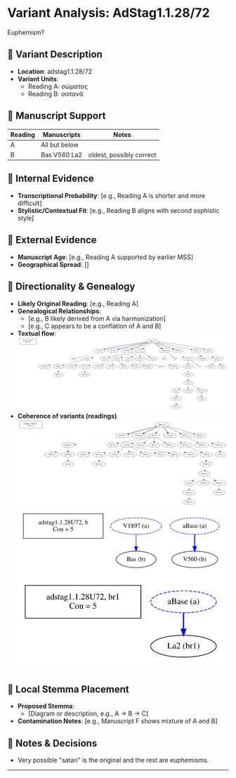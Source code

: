 # Variant Analysis: AdStag1.1.28/72

Euphemism?

## 📌 Variant Description
- **Location**: adstag1.1.28/72
- **Variant Units**: 
  - Reading A: σώματος
  - Reading B: σατανᾶ

## 🧬 Manuscript Support
| Reading | Manuscripts | Notes |
|--------|-------------|-------|
| A      | All but below |  |
| B      | Bas V560 La2 | oldest, possibly correct |

## 🧠 Internal Evidence
- **Transcriptional Probability**: [e.g., Reading A is shorter and more difficult]
- **Stylistic/Contextual Fit**: [e.g., Reading B aligns with second sophistic style]

## 🧭 External Evidence
- **Manuscript Age**: [e.g., Reading A supported by earlier MSS]
- **Geographical Spread**: []

## 🔄 Directionality & Genealogy
- **Likely Original Reading**: [e.g., Reading A]
- **Genealogical Relationships**:
  - [e.g., B likely derived from A via harmonization]
  - [e.g., C appears to be a conflation of A and B]
- **Textual flow**:
![Ad Stag 1.1.28/72](flow/adstag1.1.28U72-textual-flow.svg "Ad Stag 1.1.28/72 textual flow")
- **Coherence of variants (readings)**
![Ad Stag 1.1.28/72Ra](attestations/adstag1.1.28U72Ra-coherence-attestations.svg "Ad Stag 1.1.28/72Ra")
![Ad Stag 1.1.28/72Rb](attestations/adstag1.1.28U72Rb-coherence-attestations.svg "Ad Stag 1.1.28/72Rb")
![Ad Stag 1.1.28/72Rc](attestations/adstag1.1.28U72Rbr1-coherence-attestations.svg "Ad Stag 1.1.28/72Rc")

## 🌿 Local Stemma Placement
- **Proposed Stemma**:
  - [Diagram or description, e.g., A → B → C]
- **Contamination Notes**: [e.g., Manuscript F shows mixture of A and B]

## 📝 Notes & Decisions
- Very possible "satan" is the original and the rest are euphemisms.

---